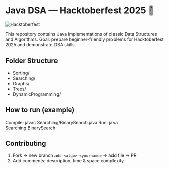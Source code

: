# Java DSA — Hacktoberfest 2025 🚀

![Hacktoberfest](https://img.shields.io/badge/Hacktoberfest-2025-blueviolet)

This repository contains Java implementations of classic Data Structures and Algorithms.
Goal: prepare beginner-friendly problems for Hacktoberfest 2025 and demonstrate DSA skills.

## Folder Structure
- Sorting/
- Searching/
- Graphs/
- Trees/
- DynamicProgramming/

## How to run (example)
Compile:
javac Searching/BinarySearch.java
Run:
java Searching.BinarySearch

## Contributing
1. Fork → new branch `add-<algo>-<yourname>` → add file → PR
2. Add comments: description, time & space complexity
